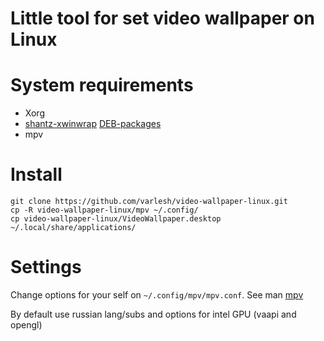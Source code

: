 # Little tool for set video wallpaper on Linux

# System requirements

- Xorg
- [shantz-xwinwrap](https://code.launchpad.net/xwinwrap) [DEB-packages](https://launchpad.net/~varlesh-l/+archive/ubuntu/ubuntu-tools/+packages?field.name_filter=xwinwrap&field.status_filter=published&field.series_filter=)
- mpv

# Install
```
git clone https://github.com/varlesh/video-wallpaper-linux.git
cp -R video-wallpaper-linux/mpv ~/.config/
cp video-wallpaper-linux/VideoWallpaper.desktop ~/.local/share/applications/
```
# Settings
Change options for your self on `~/.config/mpv/mpv.conf`. See man [mpv](https://mpv.io/manual/master/#options)

By default use russian lang/subs and options for intel GPU (vaapi and opengl)
